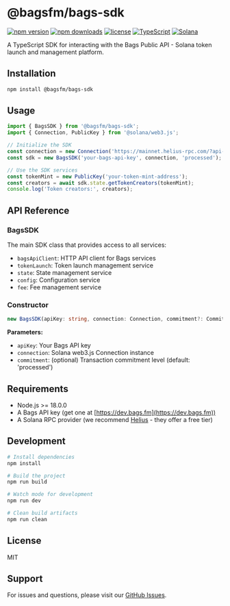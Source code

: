 # @bagsfm/bags-sdk

[![npm version](https://badge.fury.io/js/@bagsfm%2Fbags-sdk.svg)](https://badge.fury.io/js/@bagsfm%2Fbags-sdk)
[![npm downloads](https://img.shields.io/npm/dm/@bagsfm/bags-sdk.svg)](https://www.npmjs.com/package/@bagsfm/bags-sdk)
[![license](https://img.shields.io/npm/l/@bagsfm/bags-sdk.svg)](https://github.com/bagsfm/bags-public-api-sdk/blob/main/LICENSE)
[![TypeScript](https://img.shields.io/badge/TypeScript-007ACC?logo=typescript&logoColor=white)](https://www.typescriptlang.org/)
[![Solana](https://img.shields.io/badge/Solana-9945FF?logo=solana&logoColor=white)](https://solana.com/)

A TypeScript SDK for interacting with the Bags Public API - Solana token launch and management platform.

## Installation

```bash
npm install @bagsfm/bags-sdk
```

## Usage

```typescript
import { BagsSDK } from '@bagsfm/bags-sdk';
import { Connection, PublicKey } from '@solana/web3.js';

// Initialize the SDK
const connection = new Connection('https://mainnet.helius-rpc.com/?api-key=your-helius-api-key'); // Or any other RPC provider
const sdk = new BagsSDK('your-bags-api-key', connection, 'processed');

// Use the SDK services
const tokenMint = new PublicKey('your-token-mint-address');
const creators = await sdk.state.getTokenCreators(tokenMint);
console.log('Token creators:', creators);
```

## API Reference

### BagsSDK

The main SDK class that provides access to all services:

- `bagsApiClient`: HTTP API client for Bags services
- `tokenLaunch`: Token launch management service
- `state`: State management service  
- `config`: Configuration service
- `fee`: Fee management service

### Constructor

```typescript
new BagsSDK(apiKey: string, connection: Connection, commitment?: Commitment)
```

**Parameters:**
- `apiKey`: Your Bags API key
- `connection`: Solana web3.js Connection instance
- `commitment`: (optional) Transaction commitment level (default: 'processed')

## Requirements

- Node.js >= 18.0.0
- A Bags API key (get one at [https://dev.bags.fm](https://dev.bags.fm))
- A Solana RPC provider (we recommend [Helius](https://helius.dev) - they offer a free tier)

## Development

```bash
# Install dependencies
npm install

# Build the project
npm run build

# Watch mode for development
npm run dev

# Clean build artifacts
npm run clean
```

## License

MIT

## Support

For issues and questions, please visit our [GitHub Issues](https://github.com/bagsfm/bags-public-api-sdk/issues).
